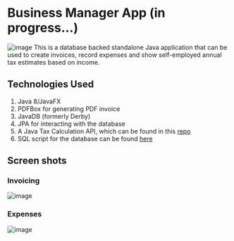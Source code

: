 # Business Manager App (in progress...)
![image](https://user-images.githubusercontent.com/31381732/57479397-3831eb80-7295-11e9-94ad-1f6f613bcc9c.png)
This is a database backed standalone Java application that can be used to create invoices, record expenses and show self-employed annual tax estimates based on income.

## Technologies Used
1. Java 8/JavaFX
2. PDFBox for generating PDF invoice
3. JavaDB (formerly Derby)
4. JPA for interacting with the database
5. A Java Tax Calculation API, which can be found in this [repo](https://github.com/Codeama/UK_Self-Employed_Tax_Calculation_API)
6. SQL script for the database can be found [here](https://github.com/Codeama/BusinessManager/blob/master/business_manager.sql)

## Screen shots
### Invoicing
![image](https://user-images.githubusercontent.com/31381732/57479902-682dbe80-7296-11e9-928b-fa304d261634.png)

### Expenses
![image](https://user-images.githubusercontent.com/31381732/57480021-9b704d80-7296-11e9-9f62-8e2e9caf610d.png)

